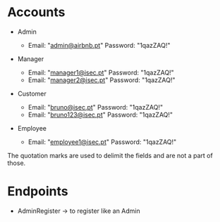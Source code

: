 # Accounts

- Admin
  - Email: "admin@airbnb.pt" Password: "1qazZAQ!"

- Manager
  - Email: "manager1@isec.pt" Password: "1qazZAQ!"
  - Email: "manager2@isec.pt" Password: "1qazZAQ!"

- Customer
  - Email: "bruno@isec.pt" Password: "1qazZAQ!"
  - Email: "bruno123@isec.pt" Password: "1qazZAQ!"

- Employee
  - Email: "employee1@isec.pt" Password: "1qazZAQ!"


The quotation marks are used to delimit the fields and are not a part of those.


# Endpoints

- AdminRegister -> to register like an Admin